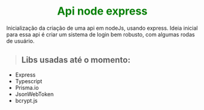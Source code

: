 <h1 style="text-align:center; color: green; font-weight: 700"> Api node express </h1>

Inicialização da criação de uma api em nodeJs, usando express. Ideia inicial para essa api é criar um sistema de login bem robusto, com algumas rodas de usuário.

> ## Libs usadas até o momento:

- <a src="https://expressjs.com/en/starter/installing.html">Express</a>
- <a src="https://www.typescriptlang.org/docs/">Typescript</a>
- <a src="https://www.prisma.io/docs/getting-started">Prisma.io</a>
- <a src="https://github.com/auth0/node-jsonwebtoken">JsonWebToken</a>
- <a src="https://github.com/dcodeIO/bcrypt.js">bcrypt.js</a>